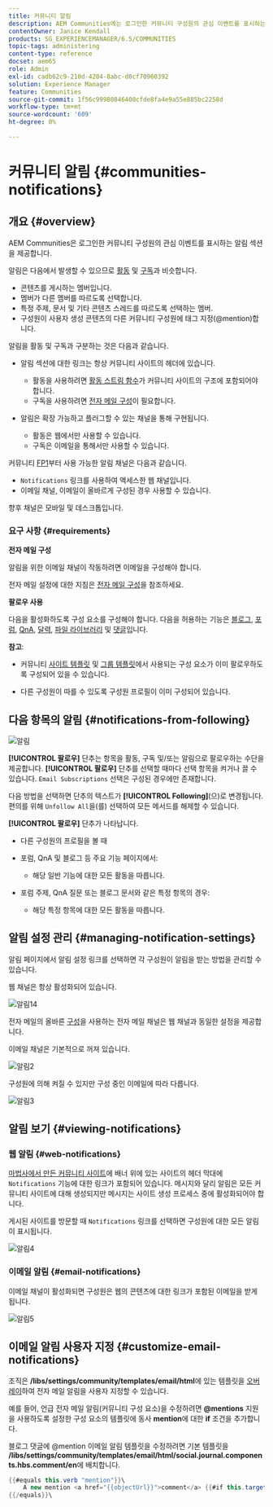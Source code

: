 ```yaml
---
title: 커뮤니티 알림
description: AEM Communities에는 로그인한 커뮤니티 구성원의 관심 이벤트를 표시하는 알림이 있습니다.
contentOwner: Janice Kendall
products: SG_EXPERIENCEMANAGER/6.5/COMMUNITIES
topic-tags: administering
content-type: reference
docset: aem65
role: Admin
exl-id: cadb62c9-210d-4204-8abc-d0cf70960392
solution: Experience Manager
feature: Communities
source-git-commit: 1f56c99980846400cfde8fa4e9a55e885bc2258d
workflow-type: tm+mt
source-wordcount: '609'
ht-degree: 0%

---
```


# 커뮤니티 알림 {#communities-notifications}

## 개요 {#overview}

AEM Communities은 로그인한 커뮤니티 구성원의 관심 이벤트를 표시하는 알림 섹션을 제공합니다.

알림은 다음에서 발생할 수 있으므로 [활동](/help/communities/essentials-activities.md) 및 [구독](/help/communities/subscriptions.md)과 비슷합니다.

* 콘텐츠를 게시하는 멤버입니다.
* 멤버가 다른 멤버를 따르도록 선택합니다.
* 특정 주제, 문서 및 기타 콘텐츠 스레드를 따르도록 선택하는 멤버.
* 구성원이 사용자 생성 콘텐츠의 다른 커뮤니티 구성원에 태그 지정(@mention)합니다.

알림을 활동 및 구독과 구분하는 것은 다음과 같습니다.

* 알림 섹션에 대한 링크는 항상 커뮤니티 사이트의 헤더에 있습니다.

   * 활동을 사용하려면 [활동 스트림 함수](/help/communities/functions.md#activity-stream-function)가 커뮤니티 사이트의 구조에 포함되어야 합니다.
   * 구독을 사용하려면 [전자 메일 구성](/help/communities/email.md)이 필요합니다.

* 알림은 확장 가능하고 플러그할 수 있는 채널을 통해 구현됩니다.

   * 활동은 웹에서만 사용할 수 있습니다.
   * 구독은 이메일을 통해서만 사용할 수 있습니다.

커뮤니티 [FP1](/help/communities/deploy-communities.md#latestfeaturepack)부터 사용 가능한 알림 채널은 다음과 같습니다.

* `Notifications` 링크를 사용하여 액세스한 웹 채널입니다.
* 이메일 채널, 이메일이 올바르게 구성된 경우 사용할 수 있습니다.

향후 채널은 모바일 및 데스크톱입니다.

### 요구 사항 {#requirements}

**전자 메일 구성**

알림을 위한 이메일 채널이 작동하려면 이메일을 구성해야 합니다.

전자 메일 설정에 대한 지침은 [전자 메일 구성](/help/communities/analytics.md)을 참조하세요.

**팔로우 사용**

다음을 활성화하도록 구성 요소를 구성해야 합니다. 다음을 허용하는 기능은 [블로그](/help/communities/blog-feature.md), [포럼](/help/communities/forum.md), [QnA](/help/communities/working-with-qna.md), [달력](/help/communities/calendar.md), [파일 라이브러리](/help/communities/file-library.md) 및 [댓글](/help/communities/comments.md)입니다.

**참고**:

* 커뮤니티 [사이트 템플릿](/help/communities/sites.md) 및 [그룹 템플릿](/help/communities/tools-groups.md)에서 사용되는 구성 요소가 이미 팔로우하도록 구성되어 있을 수 있습니다.

* 다른 구성원이 따를 수 있도록 구성원 프로필이 이미 구성되어 있습니다.

## 다음 항목의 알림 {#notifications-from-following}

![알림](assets/notifications.png)

**[!UICONTROL 팔로우]** 단추는 항목을 활동, 구독 및/또는 알림으로 팔로우하는 수단을 제공합니다. **[!UICONTROL 팔로우]** 단추를 선택할 때마다 선택 항목을 켜거나 끌 수 있습니다. `Email Subscriptions` 선택은 구성된 경우에만 존재합니다.

다음 방법을 선택하면 단추의 텍스트가 **[!UICONTROL Following]**(으)로 변경됩니다. 편의를 위해 `Unfollow All`을(를) 선택하여 모든 메서드를 해제할 수 있습니다.

**[!UICONTROL 팔로우]** 단추가 나타납니다.

* 다른 구성원의 프로필을 볼 때
* 포럼, QnA 및 블로그 등 주요 기능 페이지에서:

   * 해당 일반 기능에 대한 모든 활동을 따릅니다.

* 포럼 주제, QnA 질문 또는 블로그 문서와 같은 특정 항목의 경우:

   * 해당 특정 항목에 대한 모든 활동을 따릅니다.

## 알림 설정 관리 {#managing-notification-settings}

알림 페이지에서 알림 설정 링크를 선택하면 각 구성원이 알림을 받는 방법을 관리할 수 있습니다.

웹 채널은 항상 활성화되어 있습니다.

![알림14](assets/notifications1.png)

전자 메일의 올바른 [구성](/help/communities/email.md)을 사용하는 전자 메일 채널은 웹 채널과 동일한 설정을 제공합니다.

이메일 채널은 기본적으로 꺼져 있습니다.

![알림2](assets/notifications2.png)

구성원에 의해 켜질 수 있지만 구성 중인 이메일에 따라 다릅니다.

![알림3](assets/notifications3.png)

## 알림 보기 {#viewing-notifications}

### 웹 알림 {#web-notifications}

[마법사에서 만든 커뮤니티 사이트](/help/communities/sites-console.md)에 배너 위에 있는 사이트의 헤더 막대에 `Notifications` 기능에 대한 링크가 포함되어 있습니다. 메시지와 달리 알림은 모든 커뮤니티 사이트에 대해 생성되지만 메시지는 사이트 생성 프로세스 중에 활성화되어야 합니다.

게시된 사이트를 방문할 때 `Notifications` 링크를 선택하면 구성원에 대한 모든 알림이 표시됩니다.

![알림4](assets/notifications4.png)

### 이메일 알림 {#email-notifications}

이메일 채널이 활성화되면 구성원은 웹의 콘텐츠에 대한 링크가 포함된 이메일을 받게 됩니다.

![알림5](assets/notifications5.png)

## 이메일 알림 사용자 지정 {#customize-email-notifications}

조직은 **/libs/settings/community/templates/email/html**&#x200B;에 있는 템플릿을 [오버레이](/help/communities/client-customize.md#overlays)하여 전자 메일 알림을 사용자 지정할 수 있습니다.

예를 들어, 언급 전자 메일 알림(커뮤니티 구성 요소)을 수정하려면 **@mentions** 지원을 사용하도록 설정한 구성 요소의 템플릿에 동사 **mention**&#x200B;에 대한 **if** 조건을 추가합니다.

블로그 댓글에 @mention 이메일 알림 템플릿을 수정하려면 기본 템플릿을 **/libs/settings/community/templates/email/html/social.journal.components.hbs.comment/en**&#x200B;에 배치합니다.

```java
{{#equals this.verb "mention"}}\
    A new mention <a href="{{objectUrl}}">comment</a> {{#if this.target.properties.[jcr:title]}}to the article "{{{target.displayName}}}" {{/if}}was added by {{{user.name}}} on {{dateUtil this.published format="EEE, d MMM yyyy HH:mm:ss z"}}.\n \
{{/equals}}\
```
